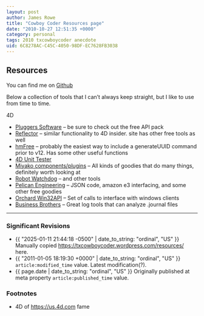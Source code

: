 ```yaml
---
layout: post
author: James Rowe
title: "Cowboy Coder Resources page"
date: "2010-10-27 12:51:35 +0000"
category: personal
tags: 2010 txcowboycoder anecdote
uid: 6C8278AC-C45C-4050-98DF-EC7628FB3038
---
```


## Resources

You can find me on [Github](https://github.com/txcowboycoder/)

Below a collection of tools that I can’t always keep straight, but I like to use from time to time.

4D

* [Pluggers Software](http://www.pluggers.nl/) – be sure to check out the free API pack
* [Reflector](http://expert4d.com/reflector) – similar functionality to 4D insider. site has other free tools as well
* [hmFree](http://www.heubach-media.de/index.php?id=41&L=1) – probably the easiest way to include a generateUUID command prior to v12. Has some other useful functions
* [4D Unit Tester](http://www.unittester4d.com/)
* [Miyako components/plugins](http://sources.4d.com/trac/4d_keisuke/) – All kinds of goodies that do many things, definitely worth looking at
* [Robot Watchdog](http://www.algonet.se/~blomster/tools.html) – and other tools
* [Pelican Engineering](http://www.pelicaneng.com/downloads.shtml) – JSON code, amazon e3 interfacing, and some other free goodies
* [Orchard Win32API](http://www.orchardsoft.com/4Dapps/win32api.htm) – Set of calls to interface with windows clients
* [Business Brothers](http://bbsp.com/) – Great log tools that can analyze .journal files

---

### Significant Revisions

- {{ "2025-01-11 21:44:18 -0500" | date_to_string: "ordinal", "US" }} Manually copied <https://txcowboycoder.wordpress.com/resources/> here.
- {{ "2011-01-05 18:19:30 +0000" | date_to_string: "ordinal", "US" }} `article:modified_time` value. Latest modification(?).
- {{ page.date | date_to_string: "ordinal", "US" }} Originally published at meta property `article:published_time` value.

### Footnotes

- 4D of <https://us.4d.com> fame